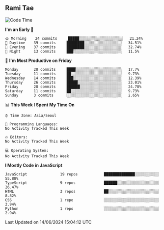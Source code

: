 ## Rami Tae

<!--START_SECTION:waka-->
![Code Time](http://img.shields.io/badge/Code%20Time-1%2C378%20hrs%2019%20mins-blue)

**I'm an Early 🐤** 

```text
🌞 Morning    24 commits     █████░░░░░░░░░░░░░░░░░░░░   21.24% 
🌆 Daytime    39 commits     ████████░░░░░░░░░░░░░░░░░   34.51% 
🌃 Evening    37 commits     ████████░░░░░░░░░░░░░░░░░   32.74% 
🌙 Night      13 commits     ███░░░░░░░░░░░░░░░░░░░░░░   11.5%

```
📅 **I'm Most Productive on Friday** 

```text
Monday       20 commits     ████░░░░░░░░░░░░░░░░░░░░░   17.7% 
Tuesday      11 commits     ██░░░░░░░░░░░░░░░░░░░░░░░   9.73% 
Wednesday    14 commits     ███░░░░░░░░░░░░░░░░░░░░░░   12.39% 
Thursday     26 commits     █████░░░░░░░░░░░░░░░░░░░░   23.01% 
Friday       28 commits     ██████░░░░░░░░░░░░░░░░░░░   24.78% 
Saturday     11 commits     ██░░░░░░░░░░░░░░░░░░░░░░░   9.73% 
Sunday       3 commits      ░░░░░░░░░░░░░░░░░░░░░░░░░   2.65%

```


📊 **This Week I Spent My Time On** 

```text
⌚︎ Time Zone: Asia/Seoul

💬 Programming Languages: 
No Activity Tracked This Week

🔥 Editors: 
No Activity Tracked This Week

💻 Operating System: 
No Activity Tracked This Week

```

**I Mostly Code in JavaScript** 

```text
JavaScript               19 repos            ██████████████░░░░░░░░░░░   55.88% 
TypeScript               9 repos             ██████░░░░░░░░░░░░░░░░░░░   26.47% 
HTML                     3 repos             ██░░░░░░░░░░░░░░░░░░░░░░░   8.82% 
CSS                      1 repo              ░░░░░░░░░░░░░░░░░░░░░░░░░   2.94% 
Python                   1 repo              ░░░░░░░░░░░░░░░░░░░░░░░░░   2.94%

```



 Last Updated on 14/06/2024 15:04:12 UTC
<!--END_SECTION:waka-->
